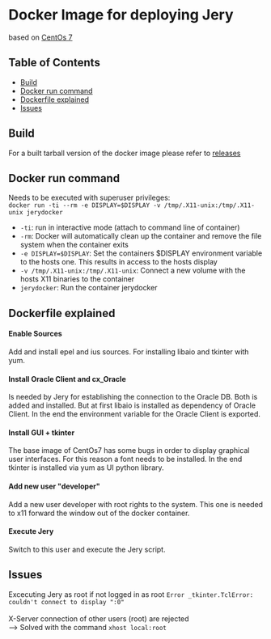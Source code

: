 # Docker Image for deploying Jery
based on [CentOs 7](https://hub.docker.com/_/centos/)

## Table of Contents
- [Build](#Build)
- [Docker run command](#Dockerruncommand)  
- [Dockerfile explained](#Dockerfileexplained)
- [Issues](#Issues)

<a name="Build"/>

## Build
For a built tarball version of the docker image please refer to [releases](https://github.hpe.com/marcel-jakob/jery/releases)

<a name="Dockerruncommand"/>

## Docker run command
Needs to be executed with superuser privileges: <br>
```docker run -ti --rm -e DISPLAY=$DISPLAY -v /tmp/.X11-unix:/tmp/.X11-unix jerydocker```

- ```-ti```: run in interactive mode (attach to command line of container)
- ```-rm```: Docker will automatically clean up the container and remove the file system when the container exits
- ```-e DISPLAY=$DISPLAY```: Set the containers $DISPLAY environment variable to the hosts one. This results in access to the hosts display
- ```-v /tmp/.X11-unix:/tmp/.X11-unix```: Connect a new volume with the hosts X11 binaries to the container
- ```jerydocker```: Run the container jerydocker

<a name="Dockerfileexplained"/>

## Dockerfile explained
#### Enable Sources
Add and install epel and ius sources. For installing libaio and tkinter with yum.
#### Install Oracle Client and cx_Oracle
Is needed by Jery for establishing the connection to the Oracle DB. Both is added and installed. But at first libaio is installed as dependency of Oracle Client. In the end the environment variable for the Oracle Client is exported.
#### Install GUI + tkinter
 The base image of CentOs7 has some bugs in order to display graphical user interfaces. For this reason a font needs to be installed. In the end tkinter is installed via yum as UI python library.
#### Add new user "developer"
 Add a new user developer with root rights to the system. This one is needed to x11 forward the window out of the docker container.
#### Execute Jery
 Switch to this user and execute the Jery script.

<a name="Issues"/> 

## Issues
Excecuting Jery as root if not logged in as root
```Error _tkinter.TclError: couldn't connect to display ":0"```</br></br>
X-Server connection of other users (root) are rejected</br>
--> Solved with the command ```xhost local:root```

